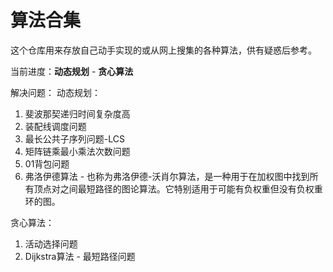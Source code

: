 # 算法合集
这个仓库用来存放自己动手实现的或从网上搜集的各种算法，供有疑惑后参考。

当前进度：**动态规划** - **贪心算法**

解决问题：
动态规划：
1. 斐波那契递归时间复杂度高
2. 装配线调度问题
3. 最长公共子序列问题-LCS
4. 矩阵链乘最小乘法次数问题
5. 01背包问题
6. 弗洛伊德算法 - 也称为弗洛伊德-沃肖尔算法，是一种用于在加权图中找到所有顶点对之间最短路径的图论算法。它特别适用于可能有负权重但没有负权重环的图。

贪心算法：
1. 活动选择问题
2. Dijkstra算法 - 最短路径问题

